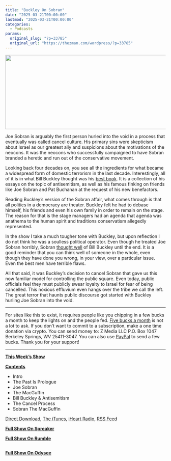 ```yaml
---
title: "Buckley On Sobran"
date: "2025-03-21T00:00:00"
lastmod: "2025-03-21T00:00:00"
categories:
  - Podcasts
params:
  original_slug: "?p=33785"
  original_url: "https://thezman.com/wordpress/?p=33785"
---
```


[<img
src="http://thezman.com/wordpress/wp-content/uploads/2018/01/Power-Hour.png"
decoding="async" width="600" height="233" />](http://thezman.com/wordpress/wp-content/uploads/2018/01/Power-Hour.png)

Joe Sobran is arguably the first person hurled into the void in a
process that eventually was called cancel culture. His primary sins were
skepticism about Israel as our greatest ally and suspicions about the
motivations of the neocons. It was the neocons who successfully
campaigned to have Sobran branded a heretic and run out of the
conservative movement.

Looking back four decades on, you see all the ingredients for what
became a widespread form of domestic terrorism in the last decade.
Interestingly, all of it is in what Bill Buckley thought was his [best
book](https://www.amazon.com/Search-Anti-Semitism-William-F-Buckley/dp/082640619X).
It is a collection of his essays on the topic of antisemitism, as well
as his famous finking on friends like Joe Sobran and Pat Buchanan at the
request of his new benefactors.

Reading Buckley’s version of the Sobran affair, what comes through is
that all politics in a democracy are theater. Buckley felt he had to
debase himself, his friends and even his own family in order to remain
on the stage. The reason for that is the stage managers had an agenda
that agenda was anathema to the human spirit and traditions conservatism
allegedly represented.

In the show I take a much tougher tone with Buckley, but upon reflection
I do not think he was a soulless political operator. Even though he
treated Joe Sobran horribly, Sobran [thought
well](http://www.sobran.com/columns/2006/060530.shtml) of Bill Buckley
until the end. It is a good reminder that you can think well of someone
in the whole, even though they have done you wrong, in your view, over a
particular issue. Even the best men have terrible flaws.

All that said, it was Buckley’s decision to cancel Sobran that gave us
this now familiar model for controlling the public square. Even today,
public officials feel they must publicly swear loyalty to Israel for
fear of being cancelled. This noxious effluvium even hangs over the
tribe we call the left. The great terror that haunts public discourse
got started with Buckley hurling Joe Sobran into the void.

------------------------------------------------------------------------

For sites like this to exist, it requires people like you chipping in a
few bucks a month to keep the lights on and the people fed.
<a href="https://www.subscribestar.com/the-z-blog"
rel="noopener noreferrer" target="_blank">Five bucks a month</a> is not
a lot to ask. If you don’t want to commit to a subscription, make a one
time donation via crypto. You can send money to: Z Media LLC P.O. Box
1047 Berkeley Springs, WV 25411-3047. You can also use <a
href="https://www.paypal.com/cgi-bin/webscr?cmd=_s-xclick&amp;hosted_button_id=UDAS2Q8JYA6CN&amp;source=url"
rel="noopener noreferrer" target="_blank">PayPal</a> to send a few
bucks. Thank you for your support!

------------------------------------------------------------------------

**<u>This Week’s Show</u>**

**<u>Contents</u>**

-   Intro
-   The Past Is Prologue
-   Joe Sobran
-   The MacGuffin
-   Bill Buckley & Antisemitism
-   The Cancel Process
-   Sobran The MacGuffin

<a href="https://api.spreaker.com/v2/episodes/65003744/download.mp3"
rel="noopener" target="_blank">Direct Download</a>, <a
href="https://itunes.apple.com/us/podcast/the-z-blog-power-hour/id1262799640?mt=2"
rel="noopener noreferrer" target="_blank">The iTunes</a>,
<a href="https://www.iheart.com/podcast/the-z-blog-power-hour-29246491/"
rel="noopener noreferrer" target="_blank">iHeart Radio,</a>
<a href="https://www.spreaker.com/show/2589657/episodes/feed"
rel="noopener noreferrer" target="_blank">RSS Feed</a>

**<u>Full Show On Spreaker</u>**

**<u>Full Show On Rumble</u>**

<span class="mce_SELRES_start" mce-type="bookmark"
style="display: inline-block; width: 0px; overflow: hidden; line-height: 0;">﻿</span>

**<u>Full Show On Odysee</u>**

<span class="mce_SELRES_start" mce-type="bookmark"
style="display: inline-block; width: 0px; overflow: hidden; line-height: 0;">﻿</span>
